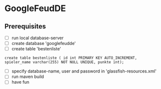 # GoogleFeudDE

## Prerequisites
  - [ ] run local database-server
  - [ ] create database 'googlefeudde'
  - [ ] create table 'bestenliste'
  ```
  create table bestenliste ( id int PRIMARY KEY AUTO_INCREMENT, spieler_name varchar(255) NOT NULL UNIQUE, punkte int);
  ```
  - [ ] specify database-name, user and password in 'glassfish-resources.xml' 
  - [ ] run maven build
  - [ ] have fun 
